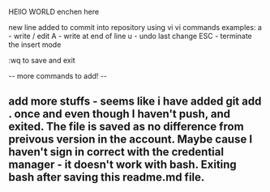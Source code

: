 HEllO WORLD
enchen here

new line added to commit into repository using vi
vi commands examples:
a - write / edit
A - write at end of line
u - undo last change
ESC - terminate the insert mode 

:wq to save and exit

-- more commands to add! --

**add more stuffs** - seems like i have added git add . once and even though I haven't push, and exited. 
The file is saved as no difference from preivous version in the account. 
Maybe cause I haven't sign in correct with the credential manager - it doesn't work with bash.
Exiting bash after saving this readme.md file.
--
